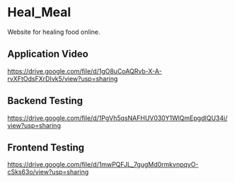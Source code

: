 # Heal_Meal
Website for healing food online.

## Application Video
https://drive.google.com/file/d/1gO8uCoAQRvb-X-A-rvXFtOdsFXrDIvk5/view?usp=sharing

## Backend Testing
https://drive.google.com/file/d/1PgVh5qsNAFHUV030Y1WlQmEpgdIQU34i/view?usp=sharing

## Frontend Testing
https://drive.google.com/file/d/1mwPQFJL_7gugMd0rmkvnpqyO-cSks63o/view?usp=sharing
